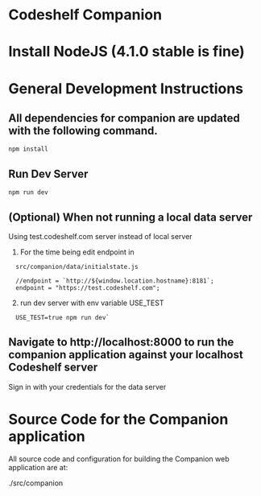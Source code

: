 Codeshelf Companion
===============

# Install NodeJS (4.1.0 stable is fine)

# General Development Instructions

## All dependencies for companion  are updated with the following command.

  `npm install`

## Run Dev Server

   `npm run dev`

## (Optional) When not running a local data server

Using test.codeshelf.com server instead of local server

1. For the time being edit endpoint in
```
  src/companion/data/initialstate.js

  //endpoint = `http://${window.location.hostname}:8181`;
  endpoint = "https://test.codeshelf.com";
```
2. run dev server with env variable USE_TEST
```
  USE_TEST=true npm run dev`
```



## Navigate to http://localhost:8000 to run the companion application against your localhost Codeshelf server

Sign in with your credentials for the data server

# Source Code for the Companion application

All source code and configuration for building the Companion web application are at:

   ./src/companion
